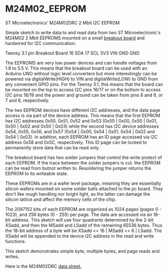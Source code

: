 M24M02_EEPROM
=============
ST Microelectronics' M24M02DRC 2 Mbit I2C EEPROM

Simple sketch to write data to and read data from two ST Microelectronic's M24M02 2 Mbit EEPROMS
mounted on a small [breakout board](https://www.tindie.com/products/onehorse/m24m02-2-x-256-kbyte-eeprom-add-on-for-teensy-31/) and hardwired for I2C communication:

Teensy 3.1 pin      Breakout Board
16                      SDA
17                      SCL
3V3                     VIN
GND                     GND

The EEPROMS are very low power devices and can handle voltages from 1.8 to 5.5 V. 
This means that the breakout board can be used with an Arduino UNO without logic level converters
but more interestingly can be powered via digitalWrite(HIGH) to VIN and digitalWrite(LOW) to GND
from any convenient GPIO pins. For the Teensy 3.1, this means that the board can be mounted on the top
to access I2C pins 16/17 or on the bottom to access I2C pins 18/19 and the power and ground can be
taken from pins 8 and 9, or 7 and 6, respectively. 

The two EEPROM devices have different I2C addresses, and the data page access is via part of the device address.
This means that the first EEPROM has I2C addresses 0x50, 0x51, 0x52 and 0x53 (0x50 | 0x00, 0x50 | 0x01,
0x50 | 0x02 and 0x50 | 0x03) while the second has I2C device addresses 0x54, 0x55, 0x56, and 0x57
(0x54 | 0x00, 0x54 | 0x01, 0x54 | 0x02 and 0x54 | 0x03). In addition, each EEPROM has an ID page
accessed via I2C address 0x58 and 0x5C, respectively. This ID page can be locked to permanently store
data that can be read only.

The breakout board has two solder jumpers that control the write protect of each EEPROM. If the trace 
between the solder jumpers is cut. the EEPROM can be read from butnot written to. Resoldering the jumper
returns the EEPROM to its writeable state.

These EEPROMs are in a wafer level package, meaning they are essentially silicon wafers mounted on some 
solder balls attached to the pc board. They don't like rough handling nor bright light, as the latter can 
damage the silicon lattice and affect the memory cells of the chip.

The 2097152 bits of each EEPROM are organized as 1024 pages (pages 0 - 1023), and 256 bytes (0 - 255) per page. The data are
accessed via an 18-bit address. This sketch will use four quadrants determined by the 2-bit XSadd, 
and then the MSadd and LSadd of the remaining 65536 bytes. Thus the 18-bit address of a byte will be
XSadd << 16 | MSadd << 8 | LSadd. The XSadd will be appended to the device i2C address in the read 
and write functions.

This sketch demonstrates simple byte, multiple bytes, and page reads and writes.

Here is the M24M02DRC [data sheet.](http://www.st.com/web/en/resource/technical/document/datasheet/CD00290537.pdf)
